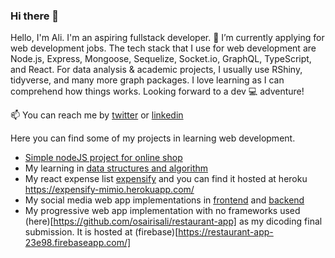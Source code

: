 ### Hi there 👋


Hello, I'm Ali. I'm an aspiring fullstack developer. 🔭 I’m currently applying for web development jobs. The tech stack that I use for web development are Node.js, Express, Mongoose, Sequelize, Socket.io, GraphQL, TypeScript, and React. For data analysis & academic projects, I usually use RShiny, tidyverse, and many more graph packages. I love learning as I can comprehend how things works. Looking forward to a dev 💻 adventure!

📫 You can reach me by [twitter](https://twitter.com/osairisali) or [linkedin](https://www.linkedin.com/in/aliakbarhakim/)

Here you can find some of my projects in learning web development.
- [Simple nodeJS project for online shop](https://github.com/osairisali/nodeJSProject)
- My learning in [data structures and algorithm](https://github.com/osairisali/DS-Algorithm)
- My react expense list [expensify](https://github.com/osairisali/react-expensify/tree/master) and you can find it hosted at heroku https://expensify-mimio.herokuapp.com/
- My social media web app implementations in [frontend](https://github.com/osairisali/sosmedApp-frontend) and [backend](https://github.com/osairisali/sosmedApp-backend)
- My progressive web app implementation with no frameworks used (here)[https://github.com/osairisali/restaurant-app] as my dicoding final submission. It is hosted at (firebase)[https://restaurant-app-23e98.firebaseapp.com/]





